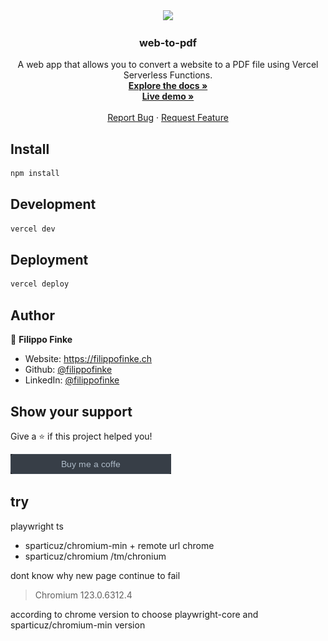 <div align="center">
  <a href="https://github.com/filippofinke/web-to-pdf">
    <img width="100px" src="https://github.com/filippofinke/web-to-pdf/assets/37296364/b0922e37-c624-47a2-8b9c-fe5db383485f">
  </a>

  <br />
  <h3 align="center">web-to-pdf</h3>

  <p align="center">
    A web app that allows you to convert a website to a PDF file using Vercel Serverless Functions.
    <br />
    <a href="https://github.com/filippofinke/web-to-pdf"><strong>Explore the docs »</strong></a>
    <br />
    <a href="https://web-to-pdf-filippofinke.vercel.app/"><strong>Live demo »</strong></a>
    <br />
    <br />
    <a href="https://github.com/filippofinke/web-to-pdf/issues">Report Bug</a>
    ·
    <a href="https://github.com/filippofinke/web-to-pdf/issues">Request Feature</a>
  </p>
</div>

## Install

```sh
npm install
```

## Development

```sh
vercel dev
```

## Deployment

```sh
vercel deploy
```

## Author

👤 **Filippo Finke**

- Website: https://filippofinke.ch
- Github: [@filippofinke](https://github.com/filippofinke)
- LinkedIn: [@filippofinke](https://linkedin.com/in/filippofinke)

## Show your support

Give a ⭐️ if this project helped you!

<a href="https://www.buymeacoffee.com/filippofinke">
  <img src="https://github.com/filippofinke/filippofinke/raw/main/images/buymeacoffe.png" alt="Buy Me A McFlurry">
</a>

## try

playwright ts

- sparticuz/chromium-min + remote url chrome
- sparticuz/chromium /tm/chronium

dont know why new page continue to fail

> Chromium 123.0.6312.4

according to chrome version to choose playwright-core and sparticuz/chromium-min version
